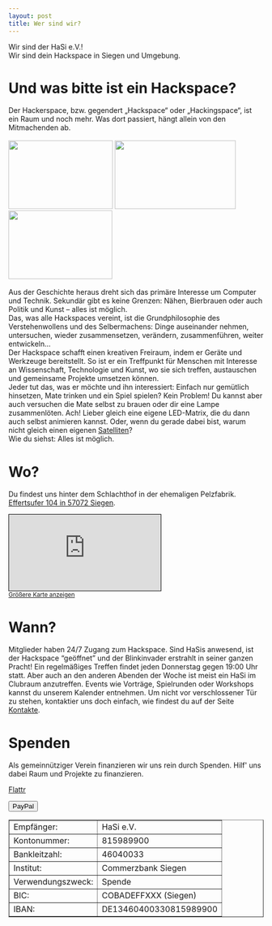 ```yaml
---
layout: post
title: Wer sind wir?
---
```

Wir sind der HaSi e.V.!  <br />
Wir sind dein Hackspace in Siegen und Umgebung.  

# Und was bitte ist ein Hackspace?

Der Hackerspace, bzw. gegendert „Hackspace“ oder „Hackingspace“, ist ein Raum
und noch mehr. Was dort passiert, hängt allein von den Mitmachenden ab.  
<br />
<img src="/images/270px-Erweiterte_Produkterfassung.jpg" width="206" height="135"> 
<img class="alignnone hoverZoomLink" alt="" src="/images/270px-LED-Throwies.jpg" width="239" height="135">
<img class="alignnone" alt="" src="/images/270px-First_mate.jpg" width="205" height="135">  
<br />
Aus der Geschichte heraus dreht sich das primäre Interesse um Computer und Technik. Sekundär gibt es keine Grenzen: Nähen, Bierbrauen oder auch Politik und Kunst – alles ist möglich.  
Das, was alle Hackspaces vereint, ist die Grundphilosophie des Verstehenwollens
und des Selbermachens: Dinge auseinander nehmen, untersuchen, wieder zusammensetzen, verändern, zusammenführen, weiter entwickeln…  
Der Hackspace schafft einen kreativen Freiraum, indem er Geräte und Werkzeuge bereitstellt. So ist er ein Treffpunkt für Menschen mit Interesse an Wissenschaft, Technologie und Kunst, wo sie sich treffen, austauschen und gemeinsame Projekte umsetzen können.  
Jeder tut das, was er möchte und ihn interessiert: Einfach nur gemütlich hinsetzen, Mate trinken und ein Spiel spielen? Kein Problem! Du kannst aber auch versuchen die Mate selbst zu brauen oder dir eine Lampe zusammenlöten. Ach! Lieber gleich eine eigene LED-Matrix, die du dann auch selbst animieren kannst. Oder, wenn du gerade dabei bist, warum nicht gleich einen eigenen [Satelliten](http://www.spiegel.de/netzwelt/web/netzwelt-ticker-hacker-wollen-sich-ueber-satellit-vernetzen-a-806675.html)?  
Wie du siehst: Alles ist möglich.

# Wo?
Du findest uns hinter dem Schlachthof in der ehemaligen Pelzfabrik. [Effertsufer 104 in 57072 Siegen](http://www.openstreetmap.org/?lat=50.869065&lon=8.003988&zoom=18&layers=M).

<iframe frameborder="0" scrolling="no" marginheight="0" marginwidth="0" src="http://www.openstreetmap.org/export/embed.html?bbox=8.00375,50.86801,8.00722,50.8698&amp;layer=mapnik&amp;marker=50.86918,8.00489" style="border: 1px solid black"></iframe><br /><small><a href="http://www.openstreetmap.org/?lat=50.868905&amp;lon=8.005485&amp;zoom=18&amp;layers=M&amp;mlat=50.86918&amp;mlon=8.00489">Gr&#246;&#223;ere Karte anzeigen</a></small>

# Wann?

Mitglieder haben 24/7 Zugang zum Hackspace. Sind HaSis anwesend, ist der Hackspace “geöffnet” und der Blinkinvader erstrahlt in seiner ganzen Pracht!
Ein regelmäßiges Treffen findet jeden Donnerstag gegen 19:00 Uhr statt. Aber auch an den anderen Abenden der Woche ist meist ein HaSi im Clubraum anzutreffen. Events wie Vorträge, Spielrunden oder Workshops kannst du unserem Kalender entnehmen.
Um nicht vor verschlossener Tür zu stehen, kontaktier uns doch einfach, wie findest du auf der Seite [Kontakte](/contact).

# Spenden

Als gemeinnütziger Verein finanzieren wir uns rein durch Spenden. Hilf' uns dabei Raum und Projekte zu finanzieren.

<a href="https://www.flattr.com/profile/h42i" target="_blank"><i class="flattr"></i>Flattr</a>

<form class="paypalform" action="https://www.paypal.com/cgi-bin/webscr" method="post" target="_blank">
<input type="hidden" name="cmd" value="_donations">
<input type="hidden" name="business" value="spende@hasi.it">
<input type="hidden" name="lc" value="DE">
<input type="hidden" name="item_name" value="HaSi e.V. - Dein Hackspace in Siegen">
<input type="hidden" name="no_note" value="0">
<input type="hidden" name="currency_code" value="EUR">
<input type="hidden" name="bn" value="PP-DonationsBF:btn_donate_LG.gif:NonHostedGuest">
<input type="submit" class="paypal" name="submit" value="PayPal">
</form>

<table border="1">
    <tr>
        <td>Empfänger:</td>
        <td>HaSi e.V.</td>
    </tr>
    <tr>
        <td>Kontonummer:</td>
        <td>815989900</td>
    </tr>
        <tr>
        <td>Bankleitzahl:</td>
        <td>46040033</td>
    </tr>
        <tr>
        <td>Institut:</td>
        <td>Commerzbank Siegen</td>
    </tr>
        <tr>
        <td>Verwendungszweck:</td>
        <td>Spende</td>
    </tr>
        <tr>
        <td>BIC:</td>
        <td>COBADEFFXXX (Siegen)</td>
    </tr>
        <tr>
        <td>IBAN:</td>
        <td>DE13460400330815989900</td>
    </tr>
</table>

  



